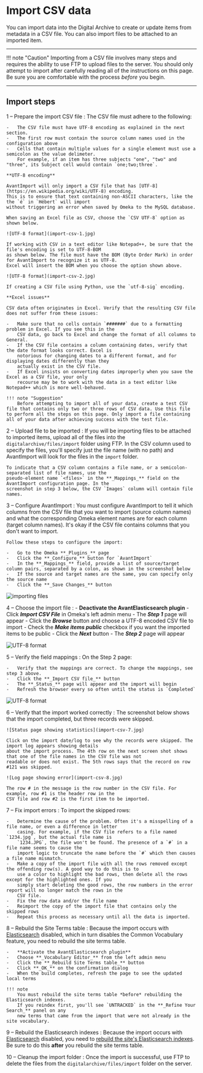 # Import CSV data

You can import data into the Digital Archive to create or update items from metadata in a CSV file.
You can also import files to be attached to an imported item.

---

!!! note "Caution"
    Importing from a CSV file involves many steps and requires the ability to
    use FTP to upload files to the server. You should only attempt to import after carefully
    reading all of the instructions on this page. Be sure you are comfortable with the process
    *before* you begin.

---

## Import steps

1 &ndash; Prepare the import CSV file
:   The CSV file must adhere to the following:

    -   The CSV file must have UTF-8 encoding as explained in the next section.
    -   The first row must contain the source column names used in the configuration above
    -   Cells that contain multiple values for a single element must use a semicolon as the value delimeter.
        For example, if an item has three subjects "one", "two" and "three", its Subject cell would contain `one;two;three`.
    
    **UTF-8 encoding**

    AvantImport will only import a CSV file that has [UTF-8](https://en.wikipedia.org/wiki/UTF-8) encoding.
    This is to ensure that text containing non-ASCII characters, like the the `é` in `Hébert` will import
    without triggering an error when saved by Omeka to the MySQL database.

    When saving an Excel file as CSV, choose the `CSV UTF-8` option as shown below.

    ![UTF-8 format](import-csv-1.jpg)

    If working with CSV in a text editor like Notepad++, be sure that the file's encoding is set to UTF-8-BOM
    as shown below. The file must have the BOM (Byte Order Mark) in order for AvantImport to recognize it as UTF-8.
    Excel will insert the BOM when you choose the option shown above.

    ![UTF-8 format](import-csv-2.jpg)

    If creating a CSV file using Python, use the `utf-8-sig` encoding.

    **Excel issues**

    CSV data often originates in Excel. Verify that the resulting CSV file does not suffer from these issues:

    -   Make sure that no cells contain `#######` due to a formatting problem in Excel. If you see this in the
        CSV data, go back to Excel and change the format of all columns to General.
    -	If the CSV file contains a column containing dates, verify that the date format looks correct. Excel is
        notorious for changing dates to a different format, and for displaying dates differently than they
        actually exist in the CSV file.
    -   If Excel insists on converting dates improperly when you save the Excel as a CSV file, your only
        recourse may be to work with the data in a text editor like Notepad++ which is more well-behaved.

    !!! note "Suggestion"
        Before attempting to import all of your data, create a test CSV file that contains only two or three rows of CSV data. Use this file to perform all the steps on this page. Only import a file containing all of your data after achieving success with the test file. 

2 &ndash; Upload file to be imported
:   If you will be importing files to be attached to imported items, upload all of the files into the
    `digitalarchive/files/import` folder using FTP. In the CSV column used to specify the files, you'll specify just
    the file name (with no path) and AvantImport will look for the files in the `import` folder.

    To indicate that a CSV column contains a file name, or a semicolon-separated list of file names, use the
    pseudo-element name `<files>` in the **_Mappings_** field on the AvantImport configuration page. In the
    screenshot in step 3 below, the CSV `Images` column will contain file names.

3 &ndash; Configure AvantImport
:   You must configure AvantImport to tell it which columns from the CSV file that you want to import
    (source column names) and what the corresponding Omeka element names are for each column
    (target column names). It's okay if the CSV file contains columns that you don't want to import.

    Follow these steps to configure the import:

    -	Go to the Omeka **_Plugins_** page
    -	Click the **_Configure_** button for `AvantImport`
    -   In the **_Mappings_** field, provide a list of source/target column pairs, separated by a colon, as shown in the screenshot below
    -   If the source and target names are the same, you can specify only the source name
    -   Click the **_Save Changes_** button

![importing files](import-csv-3.jpg)

4 &ndash; Choose the import file
:   -   **Deactivate the AvantElasticsearch plugin**
    -   Click **_Import CSV File_** in Omeka's left admin menu
    -   The **_Step 1_** page will appear
    -	Click the **_Browse_** button and choose a UTF-8 encoded CSV file to import
    -   Check the **_Make items public_** checkbox if you want the imported items to be public
    -	Click the **_Next_** button
    -   The **_Step 2_** page will appear

![UTF-8 format](import-csv-4.jpg)

5 &ndash; Verify the field mappings
:   On the Step 2 page:

    -   Verify that the mappings are correct. To change the mappings, see step 3 above.
    -   Click the **_Import CSV file_** button
    -   The **_Status_** page will appear and the import will begin
    -   Refresh the browser every so often until the status is `Completed`

![UTF-8 format](import-csv-5.jpg)

6 &ndash; Verify that the import worked correctly
:   The screenshot below shows that the import completed, but three records were skipped.

    ![Status page showing statistics](import-csv-7.jpg)

    Click on the import date/log to see why the records were skipped. The import log appears showing details
    about the import process. The 4th row on the next screen shot shows that one of the file names in the CSV file was not
    readable or does not exist. The 5th rows says that the record on row #121 was skipped.

    ![Log page showing error](import-csv-8.jpg) 

    The row # in the message is the row number in the CSV file. For example, row #1 is the header row in the
    CSV file and row #2 is the first item to be imported.

7 &ndash; Fix import errors
:   To import the skipped rows:

    -   Determine the cause of the problem. Often it's a misspelling of a file name, or even a difference in letter
        casing. For example, if the CSV file refers to a file named `1234.jpg`, but the actual file name is
        `1234.JPG`, the file won't be found. The presence of a `#` in a file name seems to cause the
        import logic to truncate the name before the `#` which then causes a file name mismatch.
    -   Make a copy of the import file with all the rows removed except the offending row(s). A good way to do this is to
        use a color to highlight the bad rows, then delete all the rows except for the highlighted ones. If you
        simply start deleting the good rows, the row numbers in the error report will no longer match the rows in the
        CSV file.
    -   Fix the row data and/or the file name
    -   Reimport the copy of the import file that contains only the skipped rows
    -   Repeat this process as necessary until all the data is imported.

8 &ndash; Rebuild the Site Terms table
:   Because the import occurs with [Elasticsearch](/glossary/#elasticsearch) disabled, which in turn disables the
    Common Vocabulary feature, you need to rebuild the site terms table.

    -   **Activate the AvantElasticsearch plugin**
    -   Choose **_Vocabulary Editor_** from the left admin menu
    -   Click the **_Rebuild Site Terms table_** button
    -   Click **_OK_** on the confirmation dialog
    -   When the build completes, refresh the page to see the updated local terms

    !!! note
        You must rebuild the site terms table *before* rebuilding the Elasticsearch indexes.
        If you reindex first, you'll see `UNTRACKED` in the **_Refine Your Search_** panel on any
        new terms that came from the import that were not already in the site vocabulary.

9 &ndash; Rebuild the Elasticsearch indexes
:   Because the import occurs with [Elasticsearch](/glossary/#elasticsearch) disabled, you need to [rebuild
    the site's Elasticsearch indexes](/administrator/reindex/). Be sure to do this **after**
    you rebuild the site terms table.

10 &ndash; Cleanup the import folder
:   Once the import is successful, use FTP to delete the files from the `digitalarchive/files/import`
    folder on the server.


[AvantAdmin]:         ../../plugins/avantadmin
[AvantCommon]:        ../../plugins/avantcommon
[AvantCustom]:        ../../plugins/avantcustom
[AvantDPLA]:          ../../plugins/avantdpla
[AvantElements]:      ../../plugins/avantelements
[AvantElasticsearch]: ../../plugins/avantelasticsearch
[AvantImport]:        ../../plugins/avantimport
[AvantRelationships]: ../../plugins/avantrelationships
[AvantSearch]:        ../../plugins/avantsearch
[AvantS3]:            ../../plugins/avants3
[AvantZoom]:          ../../plugins/avantzoom
[AvantVocabulary]:    ../../plugins/avantvocabulary
[cPanel]:             web-host.md#cpanel
